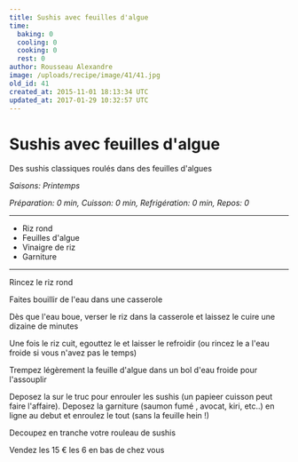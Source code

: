 ```yaml
---
title: Sushis avec feuilles d'algue
time:
  baking: 0
  cooling: 0
  cooking: 0
  rest: 0
author: Rousseau Alexandre
image: /uploads/recipe/image/41/41.jpg
old_id: 41
created_at: 2015-11-01 18:13:34 UTC
updated_at: 2017-01-29 10:32:57 UTC
---
```


# Sushis avec feuilles d'algue

Des sushis classiques roulés dans des feuilles d'algues

_Saisons: Printemps_

_Préparation: 0 min, Cuisson: 0 min, Refrigération: 0 min, Repos: 0_

---

- Riz rond
- Feuilles d'algue
- Vinaigre de riz
- Garniture

---

Rincez le riz rond

Faites bouillir de l'eau dans une casserole

Dès que l'eau boue, verser le riz dans la casserole et laissez le cuire une dizaine de minutes

Une fois le riz cuit, egouttez le et laisser le refroidir (ou rincez le a l'eau froide si vous n'avez pas le temps)

Trempez légèrement la feuille d'algue dans un bol d'eau froide pour l'assouplir

Deposez la sur le truc pour enrouler les sushis (un papieer cuisson peut faire l'affaire). Deposez la garniture (saumon fumé , avocat, kiri, etc..) en ligne au debut et enroulez le tout (sans la feuille hein !)

Decoupez en tranche votre rouleau de sushis

Vendez les 15 € les 6 en bas de chez vous
